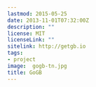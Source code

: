 ```yaml
---
lastmod: 2015-05-25
date: 2013-11-01T07:32:00Z
description: ""
license: MIT
licenseLink: ""
sitelink: http://getgb.io
tags:
- project
image:  gogb-tn.jpg
title: GoGB
---
```


